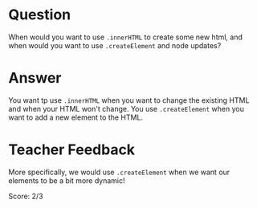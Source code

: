 # Question
When would you want to use `.innerHTML` to create some new html, and when would you want to use `.createElement` and node updates?

# Answer
You want tp use `.innerHTML` when you want to change the existing HTML and when your HTML won't change. You use `.createElement` when you want to add a new element to the HTML.

# Teacher Feedback

More specifically, we would use `.createElement` when we want our elements to be a bit more dynamic!

Score: 2/3